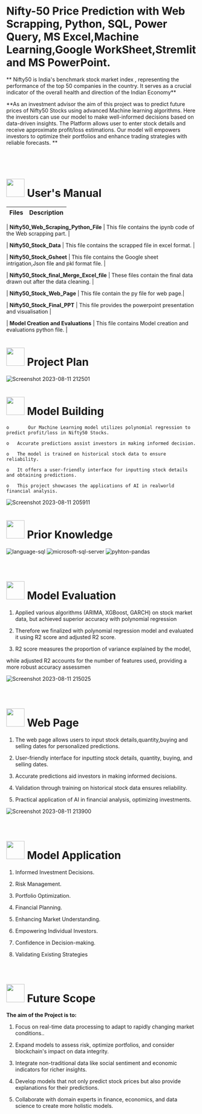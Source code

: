 # 
# <h>  **Nifty-50 Price Prediction with Web Scrapping, Python, SQL, Power Query, MS Excel,Machine Learning,Google WorkSheet,Stremlit and MS PowerPoint.**

** Nifty50 is India's benchmark stock market index , representing the performance of the top 50 companies in the country.
It serves as a crucial indicator of the overall health and direction of the Indian Economy**
 
**As an investment advisor the aim of this project was to predict future prices of Nifty50 Stocks using advanced Machine learning algorithms.
Here the investors can use our model to make well-informed decisions based on data-driven insights.
The Platform allows user to enter stock details and receive approximate profit/loss estimations.
Our model will empowers investors to optimize their portfolios and enhance trading strategies with reliable forecasts.
**




<br>
<br>


#  <img src="https://user-images.githubusercontent.com/106439762/181935629-b3c47bd3-77fb-4431-a11c-ff8ba0942b63.gif" width="48" height="48"> **User's Manual**

| Files| Description |
| ------------- | ------------- |

| **Nifty50_Web_Scraping_Python_File** | This file contains the ipynb code of the Web scrapping part. |

| **Nifty50_Stock_Data** | This file contains the scrapped file in excel format. |

| **Nifty50_Stock_Gsheet** | This file contains the Google sheet intrigation,Json file and pkl format file. |

| **Nifty50_Stock_final_Merge_Excel_file** | These files contain the final data drawn out after the data cleaning. |

| **Nifty50_Stock_Web_Page**  | This file contain the py file for web page.|

| **Nifty50_Stock_Final_PPT**  | This file provides the powerpoint presentation and visualisation   |

| **Model Creation and Evaluations**  | This file  contains Model creation and evaluations python file.  |

# <img src="https://user-images.githubusercontent.com/106439762/181937125-2a4b22a3-f8a9-4226-bbd3-df972f9dbbc4.gif" width="48" height="48" > Project Plan


![Screenshot 2023-08-11 212501](https://github.com/sac12452/Nifty50_Price_Prediction/assets/125953080/045f875c-0cd5-484f-a62d-1466a313ba5a)



#  <img src=https://user-images.githubusercontent.com/106439762/178428775-03d67679-9aa4-4b08-91e9-6eb6ed8faf66.gif  width="48" height="48"> Model Building
   
    
    o       Our Machine Learning model utilizes polynomial regression to predict profit/loss in Nifty50 Stocks.
    
    o	Accurate predictions assist investors in making informed decision.
     
    o	The model is trained on historical stock data to ensure reliability.
  
    o	It offers a user-friendly interface for inputting stock details and obtaining predictions.
    
    o	This project showcases the applications of AI in realworld financial analysis.


![Screenshot 2023-08-11 205911](https://github.com/sac12452/Nifty50_Price_Prediction/assets/125953080/51d3d206-3bd5-46c1-9c40-2a590ade428b)




#  <img src=https://user-images.githubusercontent.com/106439762/178803205-47a08ce7-2187-4f96-b301-a2b68690619a.gif width="48" height="48" > Prior Knowledge
![language-sql](https://user-images.githubusercontent.com/106439762/181936585-d44c5f7c-2a7b-4d35-ad8a-61dcbded1a5e.svg)
![microsoft-sql-server](https://user-images.githubusercontent.com/106439762/181936612-f96e085e-2d4b-4bc0-8347-1f3e0a894395.svg)
![pyhton-pandas](https://user-images.githubusercontent.com/106439762/177094844-d74edfa1-823d-4f17-8d94-3600e058cf1e.svg)

<br>


# <img src="https://user-images.githubusercontent.com/108053296/185756908-fbb62168-d923-48f2-992f-b8e2fde848fe.gif" width="48" height="48" > Model Evaluation

   1. Applied various algorithms (ARIMA, XGBoost, GARCH) on stock market data, but achieved superior accuracy with polynomial regression 
   
   2. Therefore we finalized with polynomial regression model and evaluated it using R2 score and adjusted R2 score. 
   
   3. R2 score measures the proportion of variance explained by the model, 
	
 while adjusted R2 accounts for the number of features used, 	providing a more robust accuracy assessmen

![Screenshot 2023-08-11 215025](https://github.com/sac12452/Nifty50_Price_Prediction/assets/125953080/3956042e-17ba-4935-b303-c8eb27c61b5b)


 


   

<br>

# <img src="https://user-images.githubusercontent.com/108053296/185756908-fbb62168-d923-48f2-992f-b8e2fde848fe.gif" width="48" height="48" > Web Page
   
   1. The web page allows users to input stock details,quantity,buying and selling dates for personalized predictions. 
   
   2.  User-friendly interface for inputting stock details, quantity, buying, and selling dates.
   
   3. Accurate predictions aid investors in making informed decisions.
   
   4. Validation through training on historical stock data ensures reliability.
   
   5. Practical application of AI in financial analysis, optimizing investments.


![Screenshot 2023-08-11 213900](https://github.com/sac12452/Nifty50_Price_Prediction/assets/125953080/ca1715c2-de86-4aa9-9d7a-5be2b97b778f)

<br>

# <img src="https://user-images.githubusercontent.com/108053296/185756908-fbb62168-d923-48f2-992f-b8e2fde848fe.gif" width="48" height="48" > Model Application

   1. Informed Investment Decisions. 
   
   2. Risk Management.
   
   3. Portfolio Optimization.
   
   4. Financial Planning.
   
   5. Enhancing Market Understanding.
   
   6. Empowering Individual Investors.
   
   7. Confidence in Decision-making.
   
   8. Validating Existing Strategies


   <br>
   
   
   #  <img src=https://user-images.githubusercontent.com/106439762/178803205-47a08ce7-2187-4f96-b301-a2b68690619a.gif width="48" height="48" > Future Scope
   
   <B> The aim of the Project is to: </B>
   
   1. Focus on real-time data processing to adapt to rapidly changing market conditions.. 
   
   2. Expand models to assess risk, optimize portfolios, and consider blockchain's impact on data integrity.
   
   3. Integrate non-traditional data like social sentiment and economic indicators for richer insights.
   
   4. Develop models that not only predict stock prices but also provide explanations for their predictions.
   
   5. Collaborate with domain experts in finance, economics, and data science to create more holistic models.

   
 


